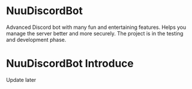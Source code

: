 # NuuDiscordBot
Advanced Discord bot with many fun and entertaining features. Helps you manage the server better and more securely. The project is in the testing and development phase.
# NuuDiscordBot Introduce
Update later
